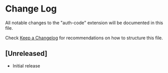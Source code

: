# Change Log
All notable changes to the "auth-code" extension will be documented in this file.

Check [Keep a Changelog](http://keepachangelog.com/) for recommendations on how to structure this file.

## [Unreleased]
- Initial release